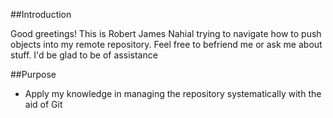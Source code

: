 ##Introduction

Good greetings! This is Robert James Nahial trying to navigate how to push objects into my remote repository.
Feel free to befriend me or ask me about stuff. I'd be glad to be of assistance


##Purpose

- Apply my knowledge in managing the repository systematically with the aid of Git

